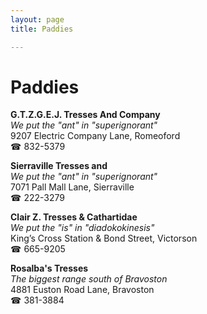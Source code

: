 ```yaml
---
layout: page 
title: Paddies

---
```



# Paddies


 **G.T.Z.G.E.J. Tresses And Company**  
_We put the "ant" in "superignorant"_  
9207 Electric Company Lane, Romeoford  
☎ 832-5379

**Sierraville Tresses and**  
_We put the "ant" in "superignorant"_  
7071 Pall Mall Lane, Sierraville  
☎ 222-3279

**Clair Z. Tresses & Cathartidae**  
_We put the "is" in "diadokokinesis"_  
King’s Cross Station & Bond Street, Victorson  
☎ 665-9205

**Rosalba's Tresses**  
_The biggest range south of Bravoston_  
4881 Euston Road Lane, Bravoston  
☎ 381-3884

